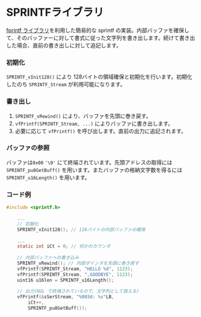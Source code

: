 # SPRINTFライブラリ

[fprintf ライブラリ](../hw-api-ref/perifuraru/uart/fprintf-raiburari/)を利用した簡易的な sprintf の実装。内部バッファを確保して、そのバッファーに対して書式に従った文字列を書き出します。続けて書き出した場合、直前の書き出しに対して追記します。

### 初期化

`SPRINTF_vInit128()` により 128バイトの領域確保と初期化を行います。初期化したのち `SPRINTF_Stream` が利用可能になります。

### 書き出し

1. `SPRINTF_vRewind()` により、バッファを先頭に巻き戻す。
2. `vfPrintf(SPRINTF_Stream, ...)` によりバッファに書き出します。
3. 必要に応じて `vfPrintf()` を呼び出します。直前の出力に追記されます。

### バッファの参照

バッファは`0x00` `'\0'` にて終端されています。先頭アドレスの取得には `SPRINTF_pu8GetBuff()` を用います。またバッファの格納文字数を得るには `SPRINTF_u16Length()` を用います。

### コード例

```c
#include <sprintf.h>

    ...
    // 初期化
    SPRINTF_vInit128(); // 128バイトの内部バッファの確保
    
    ...
    static int iCt = 0; // 何かのカウンタ
    
    // 内部バッファへの書き込み
    SPRINTF_vRewind(); // 内部ポインタを先頭に巻き戻す
    vfPrintf(SPRINTF_Stream, "HELLO %d", 1123);
    vfPrintf(SPRINTF_Stream, ",GOODBYE", 1123);
    uint16 u16len = SPRINTF_u16Length();
    
    // 出力(NUL で終端されているので、文字列として扱える)
    vfPrintf(&sSerStream, "%003d: %s"LB, 
        iCt++,
        SPRINTF_pu8GetBuff());

```
